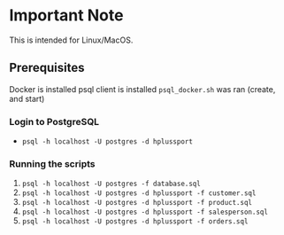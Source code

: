 # Important Note
This is intended for Linux/MacOS.

## Prerequisites
Docker is installed
psql client is installed
`psql_docker.sh` was ran (create, and start)

### Login to PostgreSQL
* `psql -h localhost -U postgres -d hplussport`

### Running the scripts
1. `psql -h localhost -U postgres -f database.sql`
2. `psql -h localhost -U postgres -d hplussport -f customer.sql`
3. `psql -h localhost -U postgres -d hplussport -f product.sql`
4. `psql -h localhost -U postgres -d hplussport -f salesperson.sql`
5. `psql -h localhost -U postgres -d hplussport -f orders.sql`
